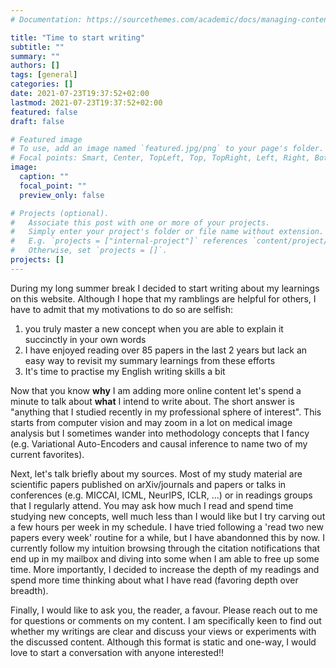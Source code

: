 ```yaml
---
# Documentation: https://sourcethemes.com/academic/docs/managing-content/

title: "Time to start writing"
subtitle: ""
summary: ""
authors: []
tags: [general]
categories: []
date: 2021-07-23T19:37:52+02:00
lastmod: 2021-07-23T19:37:52+02:00
featured: false
draft: false

# Featured image
# To use, add an image named `featured.jpg/png` to your page's folder.
# Focal points: Smart, Center, TopLeft, Top, TopRight, Left, Right, BottomLeft, Bottom, BottomRight.
image:
  caption: ""
  focal_point: ""
  preview_only: false

# Projects (optional).
#   Associate this post with one or more of your projects.
#   Simply enter your project's folder or file name without extension.
#   E.g. `projects = ["internal-project"]` references `content/project/deep-learning/index.md`.
#   Otherwise, set `projects = []`.
projects: []
---
```


During my long summer break I decided to start writing about my learnings on this website. Although I hope that my ramblings
are helpful for others, I have to admit that my motivations to do so are selfish:
1. you truly master a new concept when you are able to explain it succinctly in your own words
2. I have enjoyed reading over 85 papers in the last 2 years but lack an easy way to revisit my summary learnings
from these efforts
3. It's time to practise my English writing skills a bit 

Now that you know **why** I am adding more online content let's spend a minute to talk about **what** I intend to write about.
The short answer is "anything that I studied recently in my professional sphere of interest". This starts from computer 
vision and may zoom in a lot on medical image analysis but I sometimes wander into methodology concepts that I fancy (e.g. 
Variational Auto-Encoders and causal inference to name two of my current favorites).

Next, let's talk briefly about my sources. Most of my study material are scientific papers published on arXiv/journals and
papers or talks in conferences (e.g. MICCAI, ICML, NeurIPS, ICLR, ...) or in readings groups that I regularly attend.
You may ask how much I read and spend time studying new concepts, well much less than I would like but I try carving out 
a few hours per week in my schedule.
I have tried following a 'read two new papers every week' routine for a while, but I have abandonned this by now. I 
currently follow my intuition browsing through the citation notifications that end up in my mailbox and diving into 
some when I am able to free up some time. More importantly, I decided to increase the depth of my readings and spend
more time thinking about what I have read (favoring depth over breadth).

Finally, I would like to ask you, the reader, a favour. Please reach out to me for questions or comments on my content. 
I am specifically keen to find out whether my writings are clear and discuss your views or experiments with the discussed
content. Although this format is static and one-way, I would love to start a conversation with anyone interested!! 


